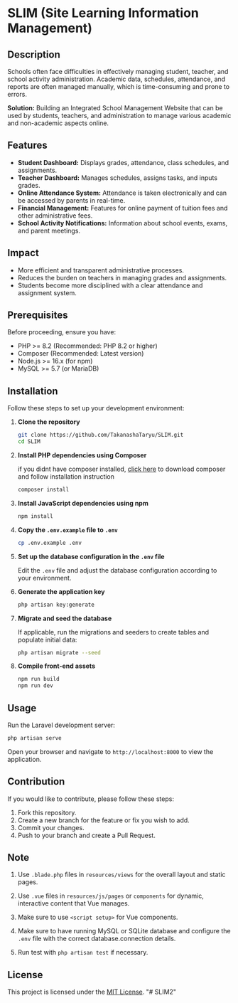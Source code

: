 
# SLIM (Site Learning Information Management)

## Description

Schools often face difficulties in effectively managing student, teacher, and school activity administration. Academic data, schedules, attendance, and reports are often managed manually, which is time-consuming and prone to errors.

**Solution:**
Building an Integrated School Management Website that can be used by students, teachers, and administration to manage various academic and non-academic aspects online.

## Features

- **Student Dashboard:** Displays grades, attendance, class schedules, and assignments.
- **Teacher Dashboard:** Manages schedules, assigns tasks, and inputs grades.
- **Online Attendance System:** Attendance is taken electronically and can be accessed by parents in real-time.
- **Financial Management:** Features for online payment of tuition fees and other administrative fees.
- **School Activity Notifications:** Information about school events, exams, and parent meetings.

## Impact

- More efficient and transparent administrative processes.
- Reduces the burden on teachers in managing grades and assignments.
- Students become more disciplined with a clear attendance and assignment system.

## Prerequisites

Before proceeding, ensure you have:

- PHP >= 8.2 (Recommended: PHP 8.2 or higher)
- Composer (Recommended: Latest version)
- Node.js >= 16.x (for npm)
- MySQL >= 5.7 (or MariaDB)


## Installation

Follow these steps to set up your development environment:

1. **Clone the repository**

   ```bash
   git clone https://github.com/TakanashaTaryu/SLIM.git
   cd SLIM
   ```

2. **Install PHP dependencies using Composer**

   if you didnt have composer installed, [click here](https://getcomposer.org/download/) to download composer and follow installation instruction
   ```bash
   composer install
   ```




3. **Install JavaScript dependencies using npm**

   ```bash
   npm install
   ```

4. **Copy the `.env.example` file to `.env`**

   ```bash
   cp .env.example .env
   ```

5. **Set up the database configuration in the `.env` file**

   Edit the `.env` file and adjust the database configuration according to your environment.

6. **Generate the application key**

   ```bash
   php artisan key:generate
   ```

7. **Migrate and seed the database**

   If applicable, run the migrations and seeders to create tables and populate initial data:

   ```bash
   php artisan migrate --seed
   ```

8. **Compile front-end assets**

   ```bash
   npm run build
   npm run dev
   ```

## Usage

Run the Laravel development server:

```bash
php artisan serve
```

Open your browser and navigate to `http://localhost:8000` to view the application.

## Contribution

If you would like to contribute, please follow these steps:

1. Fork this repository.
2. Create a new branch for the feature or fix you wish to add.
3. Commit your changes.
4. Push to your branch and create a Pull Request.

## Note

1. Use ```.blade.php``` files in ```resources/views``` for the overall layout and static pages.

2. Use ```.vue``` files in ```resources/js/pages``` or ```components``` for dynamic, interactive content that Vue manages.

3. Make sure to use ```<script setup>``` for Vue components.
4. Make sure to have running MySQL or SQLite database and configure the ```.env``` file with the correct database.connection details.
5. Run test with ```php artisan test``` if necessary.

## License

This project is licensed under the [MIT License](LICENSE).
"# SLIM2" 
